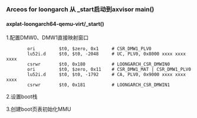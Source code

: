 ### Arceos for loongarch 从 _start启动到axvisor main()

#### axplat-loongarch64-qemu-virt/_start()

1.配置DMW0、DMW1直接映射窗口

```
		ori         $t0, $zero, 0x1     # CSR_DMW1_PLV0
        lu52i.d     $t0, $t0, -2048     # UC, PLV0, 0x8000 xxxx xxxx xxxx
        csrwr       $t0, 0x180          # LOONGARCH_CSR_DMWIN0
        ori         $t0, $zero, 0x11    # CSR_DMW1_MAT | CSR_DMW1_PLV0
        lu52i.d     $t0, $t0, -1792     # CA, PLV0, 0x9000 xxxx xxxx xxxx
        csrwr       $t0, 0x181          # LOONGARCH_CSR_DMWIN1
```

 2.设置boot栈

3.创建boot页表初始化MMU